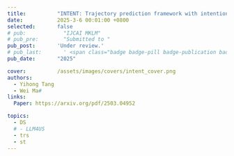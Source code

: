 ```yaml
---
title:          "INTENT: Trajectory prediction framework with intention-guided contrastive clustering"
date:           2025-3-6 00:01:00 +0800
selected:       false
# pub:            "IJCAI MKLM"
# pub_pre:        "Submitted to "
pub_post:       'Under review.'
# pub_last:       ' <span class="badge badge-pill badge-publication badge-success">Spotlight</span>'
pub_date:       "2025"

cover:          /assets/images/covers/intent_cover.png
authors:
  - Yihong Tang
  - Wei Ma#
links:
  Paper: https://arxiv.org/pdf/2503.04952

topics:
  - DS
  # - LLM4US
  - trs
  - st
---
```

